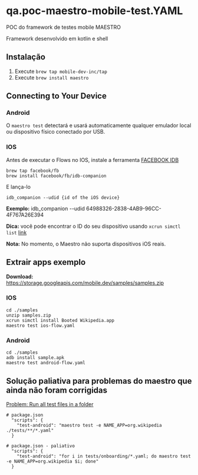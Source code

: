 # qa.poc-maestro-mobile-test.YAML

POC do framework de testes mobile MAESTRO

Framework desenvolvido em kotlin e shell

## Instalação

1. Execute `brew tap mobile-dev-inc/tap`
2. Execute `brew install maestro`

## Connecting to Your Device

### Android

O `maestro test` detectará e usará automaticamente qualquer emulador local ou dispositivo físico conectado por USB.

### IOS

Antes de executar o Flows no IOS, instale a ferramenta [FACEBOOK IDB](https://fbidb.io/)

```
brew tap facebook/fb
brew install facebook/fb/idb-companion
```

E lança-lo

```
idb_companion --udid {id of the iOS device}
```

**Exemplo:** idb_companion --udid 64988326-2838-4AB9-96CC-4F767A26E394

**Dica:** você pode encontrar o ID do seu dispositivo usando `xcrun simctl list` [link](https://medium.com/xcblog/simctl-control-ios-simulators-from-command-line-78b9006a20dc)

**Nota:** No momento, o Maestro não suporta dispositivos iOS reais.

## Extrair apps exemplo

**Download:** https://storage.googleapis.com/mobile.dev/samples/samples.zip 

### IOS

```
cd ./samples
unzip samples.zip
xcrun simctl install Booted Wikipedia.app
maestro test ios-flow.yaml
```

### Android

```
cd ./samples
adb install sample.apk
maestro test android-flow.yaml
```

## Solução paliativa para problemas do maestro que ainda não foram corrigidas

[Problem: Run all test files in a folder](https://github.com/mobile-dev-inc/maestro/issues/335)

```
# package.json
  "scripts": {
    "test-android": "maestro test -e NAME_APP=org.wikipedia  ./tests/**/*.yaml"
  }
```

```
# package.json - paliativo
  "scripts": {
    "test-android": "for i in tests/onboarding/*.yaml; do maestro test -e NAME_APP=org.wikipedia $i; done"
  }
```